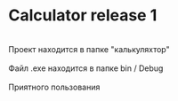 # Calculator release 1
<br>Проект находится в папке "калькуляхтор"</br>
<br>Файл .exe находится в папке bin / Debug</br>
<br>Приятного пользования</br>
